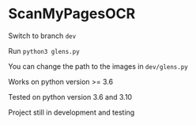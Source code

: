 # ScanMyPagesOCR

Switch to branch `dev`

Run `python3 glens.py`

You can change the path to the images in `dev/glens.py`

Works on python version >= 3.6

Tested on python version 3.6 and 3.10

Project still in development and testing